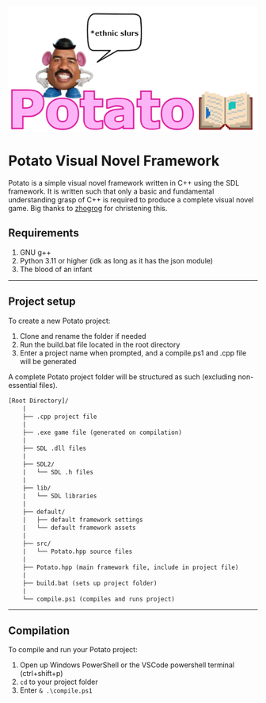 <img src="https://github.com/WAP-Industries/Potato/blob/main/images/logo.png?raw=true"/>
  
# Potato Visual Novel Framework
Potato is a simple visual novel framework written in C++ using the SDL framework. It is written such that only a basic and fundamental understanding grasp of C++ is required to produce a complete visual novel game. Big thanks to [zhogrog](https://github.com/GaoZR2008) for christening this.

## Requirements
1. GNU g++
2. Python 3.11 or higher (idk as long as it has the json module)
3. The blood of an infant
---

## Project setup
To create a new Potato project:
1. Clone and rename the folder if needed
2. Run the build.bat file located in the root directory
3. Enter a project name when prompted, and a compile.ps1 and .cpp file will be generated  
  
A complete Potato project folder will be structured as such (excluding non-essential files).
```
[Root Directory]/
    |
    ├── .cpp project file
    |
    ├── .exe game file (generated on compilation)
    |
    ├── SDL .dll files
    |
    ├── SDL2/
    |   └── SDL .h files
    |
    ├── lib/
    |   └── SDL libraries
    |
    ├── default/
    |   ├── default framework settings
    |   └── default framework assets
    |
    ├── src/
    |   └── Potato.hpp source files
    |
    ├── Potato.hpp (main framework file, include in project file)
    |
    ├── build.bat (sets up project folder)
    |
    └── compile.ps1 (compiles and runs project)
```
---

## Compilation
To compile and run your Potato project:
1. Open up Windows PowerShell or the VSCode powershell terminal (ctrl+shift+p)
2. `cd` to your project folder
3. Enter `& .\compile.ps1`
